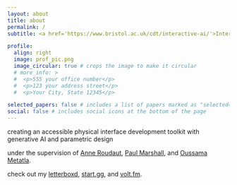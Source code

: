 ```yaml
---
layout: about
title: about
permalink: /
subtitle: <a href='https://www.bristol.ac.uk/cdt/interactive-ai/'>Interactive AI PhD</a> student at the <a href='https://www.bristol.ac.uk/'>University of Bristol</a>, also part of <a href='http://biglab.co.uk/'>BIG Lab</a> and <a href='https://dive.ousmet.com/'>Dive Lab</a>

profile:
  align: right
  image: prof_pic.png
  image_circular: true # crops the image to make it circular
  # more_info: >
  #  <p>555 your office number</p>
  #  <p>123 your address street</p>
  #  <p>Your City, State 12345</p>

selected_papers: false # includes a list of papers marked as "selected={true}"
social: false # includes social icons at the bottom of the page
---
```


creating an accessible physical interface development toolkit with generative AI and parametric design

under the supervision of [Anne Roudaut](https://anneroudaut.fr/), [Paul Marshall](https://research-information.bris.ac.uk/en/persons/paul-marshall), and [Oussama Metatla](https://www.ousmet.com/).

check out my [letterboxd](https://letterboxd.com/jackjburnett/stats/), [start.gg](https://www.start.gg/user/69ed1229), and [volt.fm](https://volt.fm/jackjburnett).
